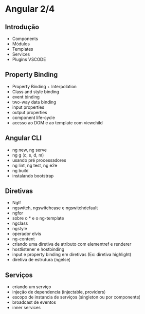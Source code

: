 # Angular 2/4

## Introdução 

* Components
* Módulos
* Templates
* Services
* Plugins VSCODE

## Property Binding

* Property Binding + Interpolation
* Class and style binding
* event binding
* two-way data binding
* input properties
* output properties
* component life-cycle 
* acesso ao DOM e ao template com viewchild

## Angular CLI

* ng new, ng serve
* ng g (c, s, d, m)
* usando pré processadores
* ng lint, ng test, ng e2e
* ng build
* instalando bootstrap

## Diretivas

* NgIf
* ngswitch, ngswitchcase e ngswitchdefault
* ngfor
* sobre o * e o ng-template
* ngclass
* ngstyle
* operador elvis
* ng-content
* criando uma diretiva de atributo com elementref e renderer
* hostlistener e hostbinding
* input e property binding em diretivas (Ex: diretiva highlight)
* diretiva de estrutura (ngelse)

## Serviços

* criando um serviço
* injeção de dependencia (injectable, providers)
* escopo de instancia de serviços (singleton ou por componente)
* broadcast de eventos
* inner services